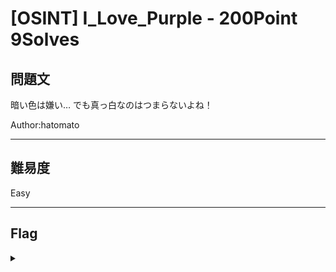 # [OSINT] I_Love_Purple - 200Point 9Solves

## 問題文 

暗い色は嫌い… でも真っ白なのはつまらないよね！

Author:hatomato

---

## 難易度

Easy

---

## Flag
<details><summary></summary>

```
ipfctf{w0w_purp1e!}
```

</details>